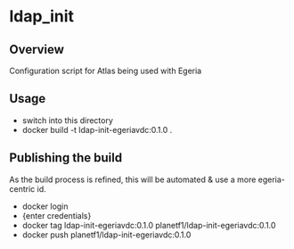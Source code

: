 <!-- SPDX-License-Identifier: CC-BY-4.0 -->
<!-- Copyright Contributors to the Egeria project. -->

# ldap_init

## Overview

Configuration script for Atlas being used with Egeria

## Usage

 - switch into this directory
 - docker build -t ldap-init-egeriavdc:0.1.0 .

## Publishing the build

As the build process is refined, this will be automated & use a more
egeria-centric id.

 - docker login
 - {enter credentials}
 - docker tag ldap-init-egeriavdc:0.1.0 planetf1/ldap-init-egeriavdc:0.1.0
 - docker push planetf1/ldap-init-egeriavdc:0.1.0

